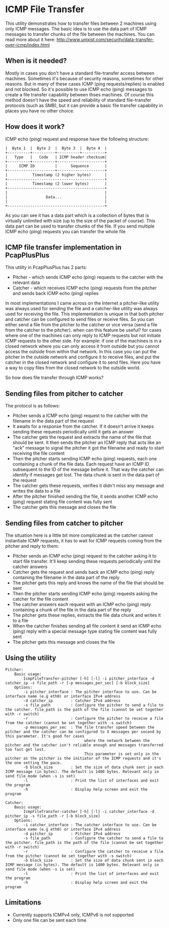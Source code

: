 ICMP File Transfer
==================

This utility demonstrates how to transfer files between 2 machines using only ICMP messages. The basic idea is to use the data part of ICMP messages to transfer chunks of the file between the machines.
You can read more about it here:
http://www.unixist.com/security/data-transfer-over-icmp/index.html

When is it needed?
------------------
Mostly in cases you don't have a standard file-transfer access between machines. Sometimes it's because of security reasons, sometimes for other reasons. But in many of these cases ICMP (ping requests/replies) is enabled and not blocked.
So it's possible to use ICMP echo (ping) messages to create a file transfer capability between thses machines. Of course this method doesn't have the speed and reliability of standard file-transfer protocols (such as SMB),
but it can provide a basic file transfer capability in places you have no other choice.

How does it work?
-----------------
ICMP echo (ping) request and response have the following structure:

    |  Byte 1  |  Byte 2  |  Byte 3  |  Byte 4  |
    +----------+----------+----------+----------+
    |   Type   |   Code   | ICMP header checksum|
    +----------+----------+---------------------+
    |     ICMP ID         |      Sequence       |
    +---------------------+---------------------+
    |           Timestamp (2 higher bytes)      |
    +-------------------------------------------+
    |           Timestamp (2 lower bytes)       |
    +-------------------------------------------+
    |                                           |
    |                 Data...                   |
    |                                           |
    +-------------------------------------------+

As you can see it has a data part which is a collection of bytes that is virtually unlimited with size (up to the size of the packet of course).
This data part can be used to transfer chunks of the file. If you send multiple ICMP echo (ping) requests you can transfer the whole file

ICMP file transfer implementation in PcapPlusPlus
-------------------------------------------------
This utility in PcapPlusPlus has 2 parts:
- Pitcher - which sends ICMP echo (ping) requests to the catcher with the relevant data
- Catcher - which receives ICMP echo (ping) requests from the pitcher and sends back ICMP echo (ping) replies

In most implementations I came across on the Internet a pitcher-like utility was always used for sending the file and a catcher-like utility was always used for receiving the file.
This implementation is unique in that both pitcher and catcher can be configured to send files or receive files. So you can either send a file from the pitcher to the catcher 
or vice versa (send a file from the catcher to the pitcher).
when can this feature be useful? for cases where one of the machines can only reply to ICMP requests but not initiate ICMP requests to the other side. 
For example: if one of the machines is in a closed network where you can only access it from outside but you cannot access the outside from within that network.
In this case you can put the pitcher in the outside network and configure it to receive files, and put the catcher in the closed network and configure it to send files.
Here you have a way to copy files from the closed network to the outside world.

So how does file transfer through ICMP works?

Sending files from pitcher to catcher
-------------------------------------
The protocol is as follows:
- Pitcher sends a ICMP echo (ping) request to the catcher with the filename in the data part of the request
- It awaits for a response from the catcher. If it doesn't arrive it keeps sending these requests periodically until it gets an answer
- The catcher gets the request and extracts the name of the file that should be sent. It then sends the pitcher an ICMP reply that acts like an "ack" message to signal the pitcher it got the filename and ready to start receiving the file content
- Then the pitcher starts sending ICMP echo (ping) requests, each one containing a chunk of the file data. Each request have an ICMP ID subsequent to the ID of the message before it. That way the catcher can identify if messages get lost. The data chunk is sent in the data part of the request
- The catcher gets these requests, verifies it didn't miss any message and writes the data to a file
- After the pitcher finished sending the file, it sends another ICMP echo (ping) request stating file content was fully sent
- The catcher gets this message and closes the file

Sending files from catcher to pitcher
-------------------------------------
The situation here is a little bit more complicated as the catcher cannot instantiate ICMP requests, it has to wait for ICMP requests coming from the pitcher and reply to them:
- Pitcher sends an ICMP echo (ping) request to the catcher asking it to start file transfer. It'll keep sending these requests periodically until the catcher answers
- Catcher gets the request and sends back an ICMP echo (ping) reply containing the filename in the data part of the reply
- The pitcher gets this reply and knows the name of the file that should be sent
- Then the pitcher starts sending ICMP echo (ping) requests asking the catcher for the file content
- The catcher answers each request with an ICMP echo (ping) reply containing a chunk of the file in the data part of the reply
- The pitcher gets these replies, extracts the file data chunk and writes it to a file
- When the catcher finishes sending all file content it send an ICMP echo (ping) reply with a special message type stating file content was fully sent
- The pitcher gets this message and closes the file

Using the utility
-----------------
    Pitcher:  
        Basic usage:  
            IcmpFileTransfer-pitcher [-h] [-l] -i pitcher_interface -d catcher_ip -s file_path -r [-p messages_per_sec] [-b block_size]
        Options:
            -i pitcher_interface : The pitcher interface to use. Can be interface name (e.g eth0) or interface IPv4 address
            -d catcher_ip        : Catcher IPv4 address
            -s file_path         : Configure the pitcher to send a file to the catcher. file_path is the path of the file (cannot be set together with -r switch)
            -r                   : Configure the pitcher to receive a file from the catcher (cannot be set together with -s switch)
            -p messages_per_sec  : The file transfer speed between the pitcher and the catcher can be configured to X messages per second by this parameter. It's good for cases
				                       where the network between the pitcher and the catcher isn't reliable enough and messages transferred too fast get lost.
				                       This parameter is set only in the pitcher as the pitcher is the initiator of the ICMP requests and it's the one setting the pace.
            -b block_size        : Set the size of data chunk sent in each ICMP message (in bytes). The default is 1400 bytes. Relevant only in send file mode (when -s is set)
            -l                   : Print the list of interfaces and exit the program
            -h                   : Display help screen and exit the program
				
    Catcher:
        Basic usage: 
            IcmpFileTransfer-catcher [-h] [-l] -i catcher_interface -d pitcher_ip -s file_path -r [-b block_size]
        Options:
            -i catcher_interface : The catcher interface to use. Can be interface name (e.g eth0) or interface IPv4 address
            -d pitcher_ip        : Pitcher IPv4 address
            -s file_path         : Configure the catcher to send a file to the pitcher. file_path is the path of the file (cannot be set together with -r switch)
            -r                   : Configure the catcher to receive a file from the pitcher (cannot be set together with -s switch)
            -b block_size        : Set the size of data chunk sent in each ICMP message (in bytes). The default is 1400 bytes. Relevant only in send file mode (when -s is set)
            -l                   : Print the list of interfaces and exit the program
            -h                   : Display help screen and exit the program

Limitations
-----------
- Currently supports ICMPv4 only, ICMPv6 is not supported
- Only one file can be sent each time
